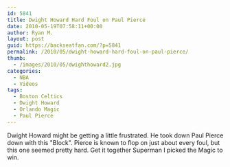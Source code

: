 ```yaml
---
id: 5841
title: Dwight Howard Hard Foul on Paul Pierce
date: 2010-05-19T07:58:11+00:00
author: Ryan M.
layout: post
guid: https://backseatfan.com/?p=5841
permalink: /2010/05/dwight-howard-hard-foul-on-paul-pierce/
thumb:
  - /images/2010/05/dwighthoward2.jpg
categories:
  - NBA
  - Videos
tags:
  - Boston Celtics
  - Dwight Howard
  - Orlando Magic
  - Paul Pierce
---
```


<div class="entry">
  <p>
  </p>

  <p>
    Dwight Howard might be getting a little frustrated. He took down Paul Pierce down with this "Block". Pierce is known to flop on just about every foul, but this one seemed pretty hard. Get it together Superman I picked the Magic to win.
  </p>
</div>
